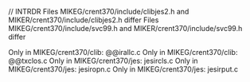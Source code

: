 // INTRDR
Files MIKEG/crent370/include/clibjes2.h and MIKER/crent370/include/clibjes2.h differ
Files MIKEG/crent370/include/svc99.h and MIKER/crent370/include/svc99.h differ

Only in MIKEG/crent370/clib: @@irallc.c
Only in MIKEG/crent370/clib: @@txclos.c
Only in MIKEG/crent370/jes: jesircls.c
Only in MIKEG/crent370/jes: jesiropn.c
Only in MIKEG/crent370/jes: jesirput.c
